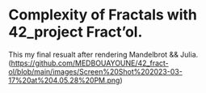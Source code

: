 # Complexity of Fractals with 42_project Fract’ol.
  This my final resualt after rendering Mandelbrot && Julia.
  (https://github.com/MEDBOUAYOUNE/42_fract-ol/blob/main/images/Screen%20Shot%202023-03-17%20at%204.05.28%20PM.png)
  
